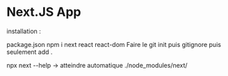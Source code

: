 # Next.JS App

installation : 

package.json
npm i next react react-dom
Faire le git init puis gitignore puis seulement add .

npx next --help -> atteindre automatique ./node_modules/next/



